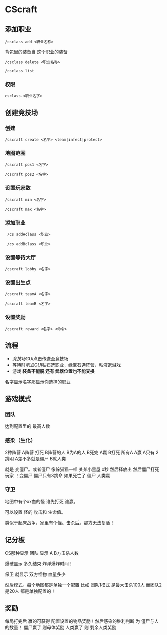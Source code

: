 # CScraft

## 添加职业
``/csclass add <职业名称>``

背包里的装备当 这个职业的装备

``/csclass delete <职业名称>``

``/csclass list``

### 权限
``csclass.<职业名字>``

## 创建竞技场
### 创建
``/cscraft create <名字> <team|infect|protect>``

### 地图范围
``/cscraft pos1 <名字>``

``/cscraft pos2 <名字>``

### 设置玩家数
``/cscraft min <名字>``

``/cscraft max <名字>``

### 添加职业
`` /cs addAclass <职业>``

`` /cs addBclass <职业>``

### 设置等待大厅
``/cscraft lobby <名字>``

### 设置出生点
``/cscraft teamA <名字>``

``/cscraft teamB <名字>``

### 设置奖励
``/cscraft reward <名字> <命令>``

## 流程
- *竞技场GUI*点击传送至竞技场
- 等待时*职业GUI*钻石选职业，绿宝石选阵营，粘液退游戏
- 游戏 **装备不能脱 还有 武器位置也不能交换**

名字显示名字那显示你选择的职业

## 游戏模式
### 团队
达到配置里的 最高人数 

### 感染（生化）
2种阵营 A阵营 打死 B阵营的人 B为A的人  B死完 A赢   B打死 所有A A赢 A只有 2跳明  A差不多就是僵尸  B就人类

就是 变僵尸。或者僵尸 像躲猫猫一样 关某小黑屋 x秒 然后释放出  然后僵尸打死 玩家 ！变僵尸  僵尸只有3跳命 如果死亡了 僵尸 人类赢

### 守卫
地图中有个xx血的怪 谁先打死 谁赢。

可以设置 怪的 攻击和 生命值。

类似于起床战争，家里有个怪。击杀后。那方无法复活！

## 记分板
CS那种显示 团队 显示 A B方击杀人数

爆破显示 多久结束 炸弹爆炸时间！

保卫 就显示 双方怪物 血量多少

然后模式。每个地图都是单独一个配置 比如 团队1模式  是最大击杀100人  而团队2是20人  都是单独配置的！

## 奖励
每局打完后 赢的可获得 配置设置的物品奖励！然后感染的胜利判断 为 僵尸与人的数量！  僵尸赢了 则母体奖励  人类赢了 则 剩余人类奖励